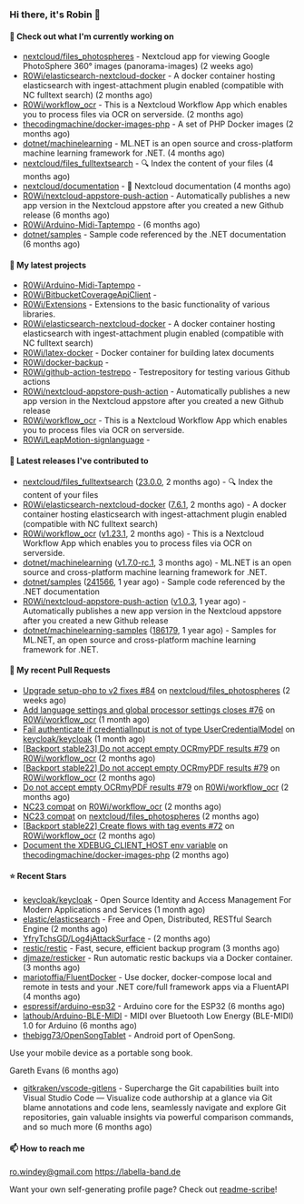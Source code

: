 ### Hi there, it's Robin 👋

#### 👷 Check out what I'm currently working on

- [nextcloud/files_photospheres](https://github.com/nextcloud/files_photospheres) - Nextcloud app for viewing Google PhotoSphere 360° images (panorama-images) (2 weeks ago)
- [R0Wi/elasticsearch-nextcloud-docker](https://github.com/R0Wi/elasticsearch-nextcloud-docker) - A docker container hosting elasticsearch with ingest-attachment plugin enabled (compatible with NC fulltext search) (2 months ago)
- [R0Wi/workflow_ocr](https://github.com/R0Wi/workflow_ocr) - This is a Nextcloud Workflow App which enables you to process files via OCR on serverside. (2 months ago)
- [thecodingmachine/docker-images-php](https://github.com/thecodingmachine/docker-images-php) - A set of PHP Docker images (2 months ago)
- [dotnet/machinelearning](https://github.com/dotnet/machinelearning) - ML.NET is an open source and cross-platform machine learning framework for .NET. (4 months ago)
- [nextcloud/files_fulltextsearch](https://github.com/nextcloud/files_fulltextsearch) - 🔍 Index the content of your files (4 months ago)
- [nextcloud/documentation](https://github.com/nextcloud/documentation) - 📘 Nextcloud documentation (4 months ago)
- [R0Wi/nextcloud-appstore-push-action](https://github.com/R0Wi/nextcloud-appstore-push-action) - Automatically publishes a new app version in the Nextcloud appstore after you created a new Github release (6 months ago)
- [R0Wi/Arduino-Midi-Taptempo](https://github.com/R0Wi/Arduino-Midi-Taptempo) -  (6 months ago)
- [dotnet/samples](https://github.com/dotnet/samples) - Sample code referenced by the .NET documentation (6 months ago)

#### 🌱 My latest projects

- [R0Wi/Arduino-Midi-Taptempo](https://github.com/R0Wi/Arduino-Midi-Taptempo) - 
- [R0Wi/BitbucketCoverageApiClient](https://github.com/R0Wi/BitbucketCoverageApiClient) - 
- [R0Wi/Extensions](https://github.com/R0Wi/Extensions) - Extensions to the basic functionality of various libraries.
- [R0Wi/elasticsearch-nextcloud-docker](https://github.com/R0Wi/elasticsearch-nextcloud-docker) - A docker container hosting elasticsearch with ingest-attachment plugin enabled (compatible with NC fulltext search)
- [R0Wi/latex-docker](https://github.com/R0Wi/latex-docker) - Docker container for building latex documents
- [R0Wi/docker-backup](https://github.com/R0Wi/docker-backup) - 
- [R0Wi/github-action-testrepo](https://github.com/R0Wi/github-action-testrepo) - Testrepository for testing various Github actions
- [R0Wi/nextcloud-appstore-push-action](https://github.com/R0Wi/nextcloud-appstore-push-action) - Automatically publishes a new app version in the Nextcloud appstore after you created a new Github release
- [R0Wi/workflow_ocr](https://github.com/R0Wi/workflow_ocr) - This is a Nextcloud Workflow App which enables you to process files via OCR on serverside.
- [R0Wi/LeapMotion-signlanguage](https://github.com/R0Wi/LeapMotion-signlanguage) - 

#### 🔭 Latest releases I've contributed to

- [nextcloud/files_fulltextsearch](https://github.com/nextcloud/files_fulltextsearch) ([23.0.0](https://github.com/nextcloud/files_fulltextsearch/releases/tag/23.0.0), 2 months ago) - 🔍 Index the content of your files
- [R0Wi/elasticsearch-nextcloud-docker](https://github.com/R0Wi/elasticsearch-nextcloud-docker) ([7.6.1](https://github.com/R0Wi/elasticsearch-nextcloud-docker/releases/tag/7.6.1), 2 months ago) - A docker container hosting elasticsearch with ingest-attachment plugin enabled (compatible with NC fulltext search)
- [R0Wi/workflow_ocr](https://github.com/R0Wi/workflow_ocr) ([v1.23.1](https://github.com/R0Wi/workflow_ocr/releases/tag/v1.23.1), 2 months ago) - This is a Nextcloud Workflow App which enables you to process files via OCR on serverside.
- [dotnet/machinelearning](https://github.com/dotnet/machinelearning) ([v1.7.0-rc.1](https://github.com/dotnet/machinelearning/releases/tag/v1.7.0-rc.1), 3 months ago) - ML.NET is an open source and cross-platform machine learning framework for .NET.
- [dotnet/samples](https://github.com/dotnet/samples) ([241566](https://github.com/dotnet/samples/releases/tag/241566), 1 year ago) - Sample code referenced by the .NET documentation
- [R0Wi/nextcloud-appstore-push-action](https://github.com/R0Wi/nextcloud-appstore-push-action) ([v1.0.3](https://github.com/R0Wi/nextcloud-appstore-push-action/releases/tag/v1.0.3), 1 year ago) - Automatically publishes a new app version in the Nextcloud appstore after you created a new Github release
- [dotnet/machinelearning-samples](https://github.com/dotnet/machinelearning-samples) ([186179](https://github.com/dotnet/machinelearning-samples/releases/tag/186179), 1 year ago) - Samples for ML.NET, an open source and cross-platform machine learning framework for .NET.

#### 🔨 My recent Pull Requests

- [Upgrade setup-php to v2 fixes #84](https://github.com/nextcloud/files_photospheres/pull/85) on [nextcloud/files_photospheres](https://github.com/nextcloud/files_photospheres) (2 weeks ago)
- [Add language settings and global processor settings closes #76](https://github.com/R0Wi/workflow_ocr/pull/85) on [R0Wi/workflow_ocr](https://github.com/R0Wi/workflow_ocr) (1 month ago)
- [Fail authenticate if credentialInput is not of type UserCredentialModel](https://github.com/keycloak/keycloak/pull/9336) on [keycloak/keycloak](https://github.com/keycloak/keycloak) (1 month ago)
- [[Backport stable23] Do not accept empty OCRmyPDF results #79](https://github.com/R0Wi/workflow_ocr/pull/82) on [R0Wi/workflow_ocr](https://github.com/R0Wi/workflow_ocr) (2 months ago)
- [[Backport stable22] Do not accept empty OCRmyPDF results #79](https://github.com/R0Wi/workflow_ocr/pull/81) on [R0Wi/workflow_ocr](https://github.com/R0Wi/workflow_ocr) (2 months ago)
- [Do not accept empty OCRmyPDF results #79](https://github.com/R0Wi/workflow_ocr/pull/80) on [R0Wi/workflow_ocr](https://github.com/R0Wi/workflow_ocr) (2 months ago)
- [NC23 compat](https://github.com/R0Wi/workflow_ocr/pull/78) on [R0Wi/workflow_ocr](https://github.com/R0Wi/workflow_ocr) (2 months ago)
- [NC23 compat](https://github.com/nextcloud/files_photospheres/pull/82) on [nextcloud/files_photospheres](https://github.com/nextcloud/files_photospheres) (2 months ago)
- [[Backport stable22] Create flows with tag events #72](https://github.com/R0Wi/workflow_ocr/pull/77) on [R0Wi/workflow_ocr](https://github.com/R0Wi/workflow_ocr) (2 months ago)
- [Document the XDEBUG_CLIENT_HOST env variable](https://github.com/thecodingmachine/docker-images-php/pull/276) on [thecodingmachine/docker-images-php](https://github.com/thecodingmachine/docker-images-php) (2 months ago)

#### ⭐ Recent Stars

- [keycloak/keycloak](https://github.com/keycloak/keycloak) - Open Source Identity and Access Management For Modern Applications and Services (1 month ago)
- [elastic/elasticsearch](https://github.com/elastic/elasticsearch) - Free and Open, Distributed, RESTful Search Engine (2 months ago)
- [YfryTchsGD/Log4jAttackSurface](https://github.com/YfryTchsGD/Log4jAttackSurface) -  (2 months ago)
- [restic/restic](https://github.com/restic/restic) - Fast, secure, efficient backup program (3 months ago)
- [djmaze/resticker](https://github.com/djmaze/resticker) - Run automatic restic backups via a Docker container.  (3 months ago)
- [mariotoffia/FluentDocker](https://github.com/mariotoffia/FluentDocker) - Use docker, docker-compose local and remote in tests and your .NET core/full framework apps via a FluentAPI (4 months ago)
- [espressif/arduino-esp32](https://github.com/espressif/arduino-esp32) - Arduino core for the ESP32 (6 months ago)
- [lathoub/Arduino-BLE-MIDI](https://github.com/lathoub/Arduino-BLE-MIDI) - MIDI over Bluetooth Low Energy (BLE-MIDI) 1.0 for Arduino (6 months ago)
- [thebigg73/OpenSongTablet](https://github.com/thebigg73/OpenSongTablet) - Android port of OpenSong.

Use your mobile device as a portable song book.

Gareth Evans (6 months ago)
- [gitkraken/vscode-gitlens](https://github.com/gitkraken/vscode-gitlens) - Supercharge the Git capabilities built into Visual Studio Code — Visualize code authorship at a glance via Git blame annotations and code lens, seamlessly navigate and explore Git repositories, gain valuable insights via powerful comparison commands, and so much more (6 months ago)

#### 📫 How to reach me
[ro.windey@gmail.com](mailto:ro.windey@gmailcom)
https://labella-band.de

Want your own self-generating profile page? Check out [readme-scribe](https://github.com/muesli/readme-scribe)!